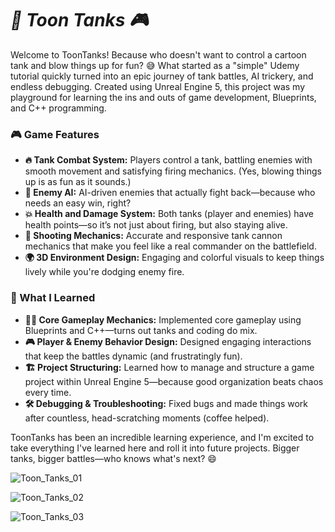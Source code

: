 # ***🚀 Toon Tanks 🎮***

Welcome to ToonTanks! Because who doesn't want to control a cartoon tank and blow things up for fun? 😅 What started as a "simple" Udemy tutorial quickly turned into an epic journey of tank battles, AI trickery, and endless debugging. Created using Unreal Engine 5, this project was my playground for learning the ins and outs of game development, Blueprints, and C++ programming.

### **🎮 Game Features**
- **🔥 Tank Combat System:** Players control a tank, battling enemies with smooth movement and satisfying firing mechanics. (Yes, blowing things up is as fun as it sounds.)
- **🧠 Enemy AI:** AI-driven enemies that actually fight back—because who needs an easy win, right?
- **💥 Health and Damage System:** Both tanks (player and enemies) have health points—so it’s not just about firing, but also staying alive.
- **🎯 Shooting Mechanics:** Accurate and responsive tank cannon mechanics that make you feel like a real commander on the battlefield.
- **🌍 3D Environment Design:** Engaging and colorful visuals to keep things lively while you're dodging enemy fire.

### **🧠 What I Learned**
- **👨‍💻 Core Gameplay Mechanics:** Implemented core gameplay using Blueprints and C++—turns out tanks and coding do mix.
- **🎮 Player & Enemy Behavior Design:** Designed engaging interactions that keep the battles dynamic (and frustratingly fun).
- **🏗️ Project Structuring:** Learned how to manage and structure a game project within Unreal Engine 5—because good organization beats chaos every time.
- **🛠️ Debugging & Troubleshooting:** Fixed bugs and made things work after countless, head-scratching moments (coffee helped).

ToonTanks has been an incredible learning experience, and I'm excited to take everything I've learned here and roll it into future projects. Bigger tanks, bigger battles—who knows what's next? 😄

![Toon_Tanks_01](https://github.com/user-attachments/assets/be44cfa4-2927-4dda-803b-a6e15e7c87ca)

![Toon_Tanks_02](https://github.com/user-attachments/assets/fb2625b8-19a5-4909-8b97-3b56ca7ea318)

![Toon_Tanks_03](https://github.com/user-attachments/assets/1f63a89f-c034-4f10-b3b9-37397f1f6c25)
